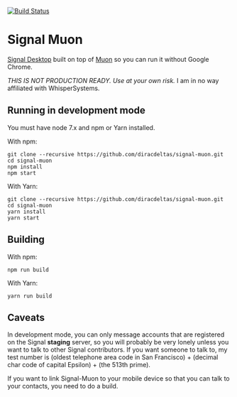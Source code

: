 [![Build
Status](https://travis-ci.org/diracdeltas/signal-muon.svg?branch=master)](https://travis-ci.org/diracdeltas/signal-muon)

# Signal Muon

[Signal Desktop](https://github.com/WhisperSystems/Signal-Desktop) built on top
of [Muon](https://github.com/Brave/muon) so you can run it without Google
Chrome.

*THIS IS NOT PRODUCTION READY. Use at your own risk.* I am in no way affiliated
with WhisperSystems.

## Running in development mode

You must have node 7.x and npm or Yarn installed.

With npm:

```
git clone --recursive https://github.com/diracdeltas/signal-muon.git
cd signal-muon
npm install
npm start
```

With Yarn:

```
git clone --recursive https://github.com/diracdeltas/signal-muon.git
cd signal-muon
yarn install
yarn start
```

## Building

With npm:

```
npm run build
```

With Yarn:

```
yarn run build
```

## Caveats

In development mode, you can only message accounts that are registered on the Signal **staging**
server, so you will probably be very lonely unless you want to talk to other
Signal contributors. If you want someone to talk to, my test number is (oldest
telephone area code in San Francisco) + (decimal char code of capital Epsilon) + (the 513th prime).

If you want to link Signal-Muon to your mobile device so that you can talk
to your contacts, you need to do a build.
